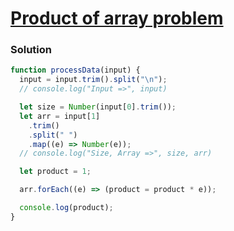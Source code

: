 # [Product of array problem](https://www.hackerrank.com/contests/cohort-3-module-2-1-1/challenges/product-of-array-2)

### Solution

```javascript
function processData(input) {
  input = input.trim().split("\n");
  // console.log("Input =>", input)

  let size = Number(input[0].trim());
  let arr = input[1]
    .trim()
    .split(" ")
    .map((e) => Number(e));
  // console.log("Size, Array =>", size, arr)

  let product = 1;

  arr.forEach((e) => (product = product * e));

  console.log(product);
}
```
